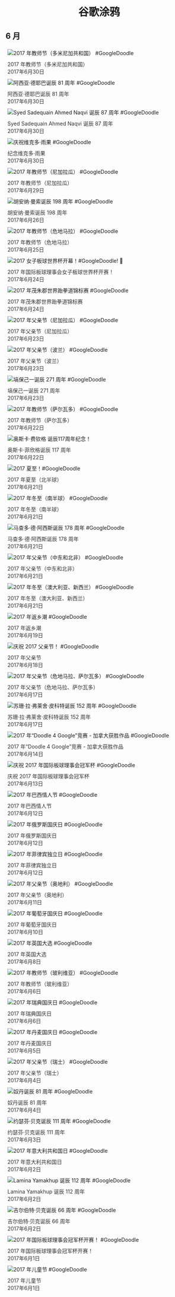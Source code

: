 
<h1 align="center"> 谷歌涂鸦 </h1>




## 6 月

<div class="image">


<img src="https://lh3.googleusercontent.com/23w_PHgugW-XzPK7O1XunKf-7gTxIzu640V-hwLfRG7Ig3heGh8yRLGs-pv-xPSO_Ux1wMODyPY0LT_NqG3zk2QcZKQ-8mpo7YMjymk" alt="2017 年教师节（多米尼加共和国） #GoogleDoodle" style="margin: 5px"/>
<div class="info" style="font-size: 14px; color:#333333; margin:5px"><div class="title">2017 年教师节（多米尼加共和国）</div><div class="date">2017年6月30日</div></div>

<img src="https://lh3.googleusercontent.com/LuEUiVkGMYvTgvjPt-hLTcnHf4Ss_FIH6JQKjFXFNNmxrTsH9fchXsrAuH7PORSVV-2kQzQRRQpLKxikZ02713DmGdk1kek7YPnBdXM" alt="阿西亚·德耶巴诞辰 81 周年 #GoogleDoodle" style="margin: 5px"/>
<div class="info" style="font-size: 14px; color:#333333; margin:5px"><div class="title">阿西亚·德耶巴诞辰 81 周年</div><div class="date">2017年6月30日</div></div>

<img src="https://lh3.googleusercontent.com/ZCVKXNrmulLNywEj9AbszqowI4RxALnC1g3M0PLXWYtCfuUwW0himrz0sAAkngLE_NAlo6HNXB1EKGOO08Qtvb7GeHagldOBdTu-bG9aBQ" alt="Syed Sadequain Ahmed Naqvi 诞辰 87 周年 #GoogleDoodle" style="margin: 5px"/>
<div class="info" style="font-size: 14px; color:#333333; margin:5px"><div class="title">Syed Sadequain Ahmed Naqvi 诞辰 87 周年</div><div class="date">2017年6月30日</div></div>

<img src="https://lh3.googleusercontent.com/xWNVWBoJYi7oXuVJwrwFqN0DeMgHp5PC7-o1nscJvJlp5c9gSYe2DkEoI-0sFRdrMgF-OGzfHHHO1aaz_zonRIrfQ-J0m5-1Amcdjrkl" alt="庆祝维克多·雨果 #GoogleDoodle" style="margin: 5px"/>
<div class="info" style="font-size: 14px; color:#333333; margin:5px"><div class="title">纪念维克多·雨果</div><div class="date">2017年6月30日</div></div>

<img src="https://lh3.googleusercontent.com/HSgo7F0suHYs0omyOMhojrIHb1uTZenpKZMzuUJzWJHeinybgKYbn_Vx5zHojM5gCGX4JZ9B7BKuTWj25EhMRJyK1UA-lfSDZ_KSKvzs" alt="2017 年教师节（尼加拉瓜） #GoogleDoodle" style="margin: 5px"/>
<div class="info" style="font-size: 14px; color:#333333; margin:5px"><div class="title">2017 年教师节（尼加拉瓜）</div><div class="date">2017年6月29日</div></div>

<img src="https://lh3.googleusercontent.com/1gaNRdsBhFq-aco7SnKxHfcxvCyKvR19RBpa8dPfRH0ela3_0dTX9uIJF9K-CHKALO30vm2hbAwb9A_JTsJ28kOu76ZUth_gij7VjP3SZA" alt="胡安纳·曼索诞辰 198 周年 #GoogleDoodle" style="margin: 5px"/>
<div class="info" style="font-size: 14px; color:#333333; margin:5px"><div class="title">胡安纳·曼索诞辰 198 周年</div><div class="date">2017年6月26日</div></div>

<img src="https://lh3.googleusercontent.com/gbm_-G4XzSolhKfUZ_CU2IVfFcCdFYTR12boXzU8rduSR3DCMEfCKwSRYxooywaF_5eqqWYSrzwJ5ia6Wt_qPWprjoMJTTS4EIyI8p96" alt="2017 年教师节（危地马拉） #GoogleDoodle" style="margin: 5px"/>
<div class="info" style="font-size: 14px; color:#333333; margin:5px"><div class="title">2017 年教师节（危地马拉）</div><div class="date">2017年6月25日</div></div>

<img src="https://lh3.googleusercontent.com/uks3X-sa35MJGH_axNr0pWBswFoy1IhYjO-3b1TydsQpROqSdGvO-0VDKJxj5JjsNDEcGpF16xKfP_D8NZMOqWfnjobNymHgEFWo73Oj" alt="2017 女子板球世界杯开幕！#GoogleDoodle! 🏏" style="margin: 5px"/>
<div class="info" style="font-size: 14px; color:#333333; margin:5px"><div class="title">2017 年国际板球理事会女子板球世界杯开赛！</div><div class="date">2017年6月24日</div></div>

<img src="https://lh3.googleusercontent.com/nYm_2KwViXUHWb_F8d8NczBMqq1ohEN-6k7jCSkKzAGKZWrXMG1OvIRlNeAvxp-YjVu8zkYGyvMCFBnDFg3nvX2abUOHr9mfzFz3NItU" alt="2017 年茂朱郡世界跆拳道锦标赛 #GoogleDoodle" style="margin: 5px"/>
<div class="info" style="font-size: 14px; color:#333333; margin:5px"><div class="title">2017 年茂朱郡世界跆拳道锦标赛</div><div class="date">2017年6月24日</div></div>

<img src="https://lh3.googleusercontent.com/3TQRyvXu1zeiXuDfKtPE-v0vauexeIujV3pMVgCkBHqs2X0DYNuwjjLThW4p1B5-vvguzOYmUvgw95IKQBxV5ZNDnvmbR39sqmrD3pVU" alt="2017 年父亲节（尼加拉瓜） #GoogleDoodle" style="margin: 5px"/>
<div class="info" style="font-size: 14px; color:#333333; margin:5px"><div class="title">2017 年父亲节（尼加拉瓜）</div><div class="date">2017年6月23日</div></div>

<img src="https://lh3.googleusercontent.com/UGjebMiNWkfNjN8LoOs82mSwWAhE0Kqve3PxLrT5FXZjDDfzwIFxiSYScnTf24pQFKOVjUpXExvG7dfX5LSLPBCG5TLjnVncr4fCQ4Rs" alt="2017 年父亲节（波兰） #GoogleDoodle" style="margin: 5px"/>
<div class="info" style="font-size: 14px; color:#333333; margin:5px"><div class="title">2017 年父亲节（波兰）</div><div class="date">2017年6月23日</div></div>

<img src="https://lh3.googleusercontent.com/PbR_Zdk8Rl5tUoBpDBzBUSoAueRVm2CRB46DtzDWMx1Incr-PgC0dC1cUBDCMhQMKIB00srDbad-KqMPu4GQiMGda0Y_onoeAFSZ7V27" alt="塙保己一诞辰 271 周年 #GoogleDoodle" style="margin: 5px"/>
<div class="info" style="font-size: 14px; color:#333333; margin:5px"><div class="title">塙保己一诞辰 271 周年</div><div class="date">2017年6月23日</div></div>

<img src="https://lh3.googleusercontent.com/WYnoulYwieNPTGNDdkLX1bU7nkBJnleQR3lNIMQ3iJzM3Sna25FydyqTgD1MM5fP9XTSYgg8MJecK5lheVsXjfz5KFGfIfH0NswUKdQ" alt="2017 年教师节（萨尔瓦多） #GoogleDoodle" style="margin: 5px"/>
<div class="info" style="font-size: 14px; color:#333333; margin:5px"><div class="title">2017 年教师节（萨尔瓦多）</div><div class="date">2017年6月22日</div></div>

<img src="https://lh3.googleusercontent.com/EnsZNBNXgafXAFWN0sQJ43vufZlyHuLc80WzqEjQd8SFKAYU9RrrPHKoXwMxZtjaEKB-Ea2WB3ZSleQf8w7NxkZpxQmH2sV_hev7djI" alt="奥斯卡·费钦格 诞辰117周年纪念！" style="margin: 5px"/>
<div class="info" style="font-size: 14px; color:#333333; margin:5px"><div class="title">奥斯卡·菲欣格诞辰 117 周年</div><div class="date">2017年6月22日</div></div>

<img src="https://lh3.googleusercontent.com/GnasWzsvL2yU6WJmAAHUqCG5yG0lr2DnCKbXf9K5HSFV8bvh4e82za0Orrcy7af3FUCMITTNoiX1KXFDIi3pfhtwiU6GyRfDsXHbPpk" alt="2017 夏至！#GoogleDoodle" style="margin: 5px"/>
<div class="info" style="font-size: 14px; color:#333333; margin:5px"><div class="title">2017 年夏至（北半球）</div><div class="date">2017年6月21日</div></div>

<img src="https://lh3.googleusercontent.com/-IpZzvYbUitJnUWPNHFfWKirQDlOmECu2KLpSQQJcnO8YIu4S50K5X4NyBWaYBFWTCMMbz8bTkLsF_L7qBng-h-v6OMsR8DPaLHPmaRErw" alt="2017 年冬至（南半球） #GoogleDoodle" style="margin: 5px"/>
<div class="info" style="font-size: 14px; color:#333333; margin:5px"><div class="title">2017 年冬至（南半球）</div><div class="date">2017年6月21日</div></div>

<img src="https://lh3.googleusercontent.com/PLLcPXueU_9yibxXKIZHa-Bs4lQzTBM8sq0w_elmVBbklUTqckAqzSdUQX6d_hiqEoRh5m_rcJ0CLdhK3Z50_BLuFCy5-qnmLPu25bQJ" alt="马查多·德·阿西斯诞辰 178 周年 #GoogleDoodle" style="margin: 5px"/>
<div class="info" style="font-size: 14px; color:#333333; margin:5px"><div class="title">马查多·德·阿西斯诞辰 178 周年</div><div class="date">2017年6月21日</div></div>

<img src="https://lh3.googleusercontent.com/7XOEoE8c_JzSWMEcDLxVGzbJwYKXNrL3b3unOLGw0oDUVGakg8RFL1xi21Z6xMjZzj0PYRMadS5MUDci104xE0d2C6Hlw_F7l-j2TVGN" alt="2017 年父亲节（中东和北非） #GoogleDoodle" style="margin: 5px"/>
<div class="info" style="font-size: 14px; color:#333333; margin:5px"><div class="title">2017 年父亲节（中东和北非）</div><div class="date">2017年6月21日</div></div>

<img src="https://lh3.googleusercontent.com/s_jboYgs2oguuPYJLb9Byn_SHyfmchXQBTbwx1CiVV4H9wvOrPL-ke1Rzpb8q0E139mumJfCKkdd7Fh51I0-3ZldWXmOTxN5nzj0CUIR" alt="2017 年冬至（澳大利亚、新西兰） #GoogleDoodle" style="margin: 5px"/>
<div class="info" style="font-size: 14px; color:#333333; margin:5px"><div class="title">2017 年冬至（澳大利亚、新西兰）</div><div class="date">2017年6月21日</div></div>

<img src="https://lh3.googleusercontent.com/zyFvu5bdVKHloUDVqPgaQ4ICaKaQO32lDl8vJXv7OHSSGT2MeMtLlSLzcY_cS7yf8BPIYy1qtsWDFA4KyHHqmbeKJnQKiYX_abn1BHr3kw" alt="2017 年返乡潮 #GoogleDoodle" style="margin: 5px"/>
<div class="info" style="font-size: 14px; color:#333333; margin:5px"><div class="title">2017 年返乡潮</div><div class="date">2017年6月19日</div></div>

<img src="https://lh3.googleusercontent.com/s931fvCESo--U9N-5MCf5ev0QPJSJZw9XMXS4QgzRwBxo067VhAWEdDWvv3R2SkvroIym_Y0CxmSmB7per946wlBGncRWW2Id6Xva_Q" alt="庆祝 2017 父亲节！ #GoogleDoodle" style="margin: 5px"/>
<div class="info" style="font-size: 14px; color:#333333; margin:5px"><div class="title">2017 年父亲节</div><div class="date">2017年6月18日</div></div>

<img src="https://lh3.googleusercontent.com/t7zTCt6Fyv1FQm1-lEtf5IJpf_cPL8jZ-T5k-okmXo5KB8vKkXs8PCv1tL1wvB-q6z8C0nN28vS1JKgHTJIp7dZNhSZs1aiVEGoTwHhXcw" alt="2017 年父亲节（危地马拉、萨尔瓦多） #GoogleDoodle" style="margin: 5px"/>
<div class="info" style="font-size: 14px; color:#333333; margin:5px"><div class="title">2017 年父亲节（危地马拉、萨尔瓦多）</div><div class="date">2017年6月17日</div></div>

<img src="https://lh3.googleusercontent.com/2dpjjPIc3ubjWizXTQ5ckdLMg6x3pEc2uCkNVZe6B12V2_VTY47-_BOi3vvODJqxZfl7MrmuV4n1SWlh5lYdeDIVCH0w04_yZllpfKTnoQ" alt="苏珊·拉·弗莱舍·皮科特诞辰 152 周年 #GoogleDoodle" style="margin: 5px"/>
<div class="info" style="font-size: 14px; color:#333333; margin:5px"><div class="title">苏珊·拉·弗莱舍·皮科特诞辰 152 周年</div><div class="date">2017年6月17日</div></div>

<img src="https://lh3.googleusercontent.com/2HUcDHDTNLOk9AIX_v9f93KM8FJq3okTJ7ZoFsP0nsE6ZYzymgxpzlRLclEtzPlAy1IuUfkFHh9pKZujbL93eoL4uYx0F3ZYKcsNiJw" alt="2017 年“Doodle 4 Google”竞赛 - 加拿大获胜作品 #GoogleDoodle" style="margin: 5px"/>
<div class="info" style="font-size: 14px; color:#333333; margin:5px"><div class="title">2017 年“Doodle 4 Google”竞赛 - 加拿大获胜作品</div><div class="date">2017年6月14日</div></div>

<img src="https://lh3.googleusercontent.com/27L0ZruJU5RlaMO3oXPN8TSCpZySWUZ6Vdq8R8vuDcUY69jBe3oPDaSOB5Wk3zyX0OpkPAfqkUROX1yaZTd7cPgXz9dekfw1vLCdWitU" alt="庆祝 2017 年国际板球理事会冠军杯 #GoogleDoodle" style="margin: 5px"/>
<div class="info" style="font-size: 14px; color:#333333; margin:5px"><div class="title">庆祝 2017 年国际板球理事会冠军杯</div><div class="date">2017年6月13日</div></div>

<img src="https://lh3.googleusercontent.com/S7HSRaayd_aGAJnE6zMbL-KUhdki-qUoBT2fYB3NFrLiyymlPxbE9ChoTZG7-Zw9vGoavjlyJZjBQsnhIG6IqbwfCGFgnIOjdaYLozg" alt="2017 年巴西情人节 #GoogleDoodle" style="margin: 5px"/>
<div class="info" style="font-size: 14px; color:#333333; margin:5px"><div class="title">2017 年巴西情人节</div><div class="date">2017年6月12日</div></div>

<img src="https://lh3.googleusercontent.com/aD82H9GsgHsUXpmqcRToIMPzyn4siD-IxEp7hJhNy-yjAdhQQ2iVJhjb4wLo4T7tIM0uxgdFWWcqsjVIckwhskrsBFYsmcMxETDOUSI" alt="2017 年俄罗斯国庆日 #GoogleDoodle" style="margin: 5px"/>
<div class="info" style="font-size: 14px; color:#333333; margin:5px"><div class="title">2017 年俄罗斯国庆日</div><div class="date">2017年6月12日</div></div>

<img src="https://lh3.googleusercontent.com/lBXxG1bLKwwA58y45VlznSosPHZC_KFzN3vakediiIIJUCcXVeybJB5UQxAAUTeAnMLrQ1rEnQzZuiGYKQykXk5Oyzkllbmbi2tF6whTNg" alt="2017 年菲律宾独立日 #GoogleDoodle" style="margin: 5px"/>
<div class="info" style="font-size: 14px; color:#333333; margin:5px"><div class="title">2017 年菲律宾独立日</div><div class="date">2017年6月12日</div></div>

<img src="https://lh3.googleusercontent.com/zti5NAEBnKEGIZABpebbvth5B5dVU1T_q6e5bDrnP04LCDJSmSYXhecSsV09qf8VlViRrvwk6MdDyTEz_iUgcNHG2e9Xf_KR5UjgWb1h" alt="2017 年父亲节（奥地利） #GoogleDoodle" style="margin: 5px"/>
<div class="info" style="font-size: 14px; color:#333333; margin:5px"><div class="title">2017 年父亲节（奥地利）</div><div class="date">2017年6月11日</div></div>

<img src="https://lh3.googleusercontent.com/165W3T-UPtjrFu8Du0RlxF7_EYV5x00xx9UlTBH23GeldMkomlyoD0JZa87PlzgUlF0jRAELqmu48PzctwpwjjPBxFhanZULQi0qPVU" alt="2017 年葡萄牙国庆日 #GoogleDoodle" style="margin: 5px"/>
<div class="info" style="font-size: 14px; color:#333333; margin:5px"><div class="title">2017 年葡萄牙国庆日</div><div class="date">2017年6月10日</div></div>

<img src="https://lh3.googleusercontent.com/fCIlHWAUgQ1u-PLC2rsDRTq93j6e8ECWAl47OT8e3tpejCW9NPBEr-bib5myUp3OpGhiAw-Ni7pT16RilMYRPecUoqOPE6ziONSwHxc" alt="2017 年英国大选 #GoogleDoodle" style="margin: 5px"/>
<div class="info" style="font-size: 14px; color:#333333; margin:5px"><div class="title">2017 年英国大选</div><div class="date">2017年6月8日</div></div>

<img src="https://lh3.googleusercontent.com/Zb1jj8A8Hu4zNZJh7BQZ6Js7qSjOuoZ6gG00dlCo2TSwLC_Kp1XCFUaTFiS60p4DCcM81P8x3Ga8Bv8XWaLBL4C3a7loNEBsVUYPMlic" alt="2017 年教师节（玻利维亚） #GoogleDoodle" style="margin: 5px"/>
<div class="info" style="font-size: 14px; color:#333333; margin:5px"><div class="title">2017 年教师节（玻利维亚）</div><div class="date">2017年6月6日</div></div>

<img src="https://lh3.googleusercontent.com/x2OXeTSRH5ax6mMoFM_9BmsWfucjIRMMFXrIHjZHCUJjcAKHV0wf8C2LiVzcy_-qtl3L8ONBdixMvRgAqJjmneMCvL7Vr6DaNYV2K2hd" alt="2017 年瑞典国庆日 #GoogleDoodle" style="margin: 5px"/>
<div class="info" style="font-size: 14px; color:#333333; margin:5px"><div class="title">2017 年瑞典国庆日</div><div class="date">2017年6月6日</div></div>

<img src="https://lh3.googleusercontent.com/zTAGQK-J8ykaHf_a1aac3-oD0C563aE2f7wS40_dXoy5h1FZjFr36Y2W8OvorQ2H7faMAib-04M71YAOa0HLbBaxmovc09zHnZ383lI" alt="2017 年丹麦国庆日 #GoogleDoodle" style="margin: 5px"/>
<div class="info" style="font-size: 14px; color:#333333; margin:5px"><div class="title">2017 年丹麦国庆日</div><div class="date">2017年6月5日</div></div>

<img src="https://lh3.googleusercontent.com/kZpYg9sWLC6kxl3NzgWAtNgJMljkjAIqDoXEwaFlq4sN4gGWQQ9TU4YU6z9u59UKatRmhyb1xunD6dzLz0F5ofcAwnJW8QxikOPjLSCwWg" alt="2017 年父亲节（瑞士） #GoogleDoodle" style="margin: 5px"/>
<div class="info" style="font-size: 14px; color:#333333; margin:5px"><div class="title">2017 年父亲节（瑞士）</div><div class="date">2017年6月4日</div></div>

<img src="https://lh3.googleusercontent.com/rQeotYdfYIfyYUjs2xPzikyHy6yWDtSxBgrvNrJVEvgoejapM4bbdYv-PFfMe9lJ8XB5pOXpYjtTR2BVO1fvjnQ0ftw6qdD2rCQXHQY8" alt="奴丹诞辰 81 周年 #GoogleDoodle" style="margin: 5px"/>
<div class="info" style="font-size: 14px; color:#333333; margin:5px"><div class="title">奴丹诞辰 81 周年</div><div class="date">2017年6月4日</div></div>

<img src="https://lh3.googleusercontent.com/nklUfdmFTLMsOgkSxjvtQYyR6qmgvgra9H9l2cWuZrQGEbdAKAeGHgjsCWmqyO03yRIj-D3Ofe1rb_K0ZPWUqRDsZ5qMIoXTAfCU2jpB" alt="约瑟芬·贝克诞辰 111 周年 #GoogleDoodle" style="margin: 5px"/>
<div class="info" style="font-size: 14px; color:#333333; margin:5px"><div class="title">约瑟芬·贝克诞辰 111 周年</div><div class="date">2017年6月3日</div></div>

<img src="https://lh3.googleusercontent.com/mbMzzIEwETr9A5WT3ErF2LOnwrwrAqdRr0hOBGs-LfUSWZZf0we8hOXNsqvVsv7lXPeW0p8Rd1E-7IWNTXhx-WSo5A02aUwsY9u9J_M" alt="2017 年意大利共和国日 #GoogleDoodle" style="margin: 5px"/>
<div class="info" style="font-size: 14px; color:#333333; margin:5px"><div class="title">2017 年意大利共和国日</div><div class="date">2017年6月2日</div></div>

<img src="https://lh3.googleusercontent.com/YpBBzF2p8fOLRPKlE8V8_GACC-6WpXWEFqRETuoX7oQyd9CyWVzQEFTa9L4BIhz24icnRE1ryPVZg626yOx1J1NyNsvJLdR2ft7RWwdD2g" alt="Lamina Yamakhup 诞辰 112 周年 #GoogleDoodle" style="margin: 5px"/>
<div class="info" style="font-size: 14px; color:#333333; margin:5px"><div class="title">Lamina Yamakhup 诞辰 112 周年</div><div class="date">2017年6月2日</div></div>

<img src="https://lh3.googleusercontent.com/zCtRFJP-Rz8iKp1XXnazo9vWr2YMBb-vEzhr1C3-QfEQpEhzMyajvLqSMDS6wPpOEImC7RdfdwxiI9ofoKahlSCu5HJ65bc0lIeHyHs0" alt="吉尔伯特·贝克诞辰 66 周年 #GoogleDoodle" style="margin: 5px"/>
<div class="info" style="font-size: 14px; color:#333333; margin:5px"><div class="title">吉尔伯特·贝克诞辰 66 周年</div><div class="date">2017年6月2日</div></div>

<img src="https://lh3.googleusercontent.com/Y9Y1PEUfg_2IBnYz1qvU_a4DFW8CfWMgqdxuOLMLUZqhfN1qyNKWWTIncHhKVIjND2PYAnmx9iDNgrCPVcHtH7Y-csjtQtvCMR_OW-Qt" alt="2017 年国际板球理事会冠军杯开赛！ #GoogleDoodle" style="margin: 5px"/>
<div class="info" style="font-size: 14px; color:#333333; margin:5px"><div class="title">2017 年国际板球理事会冠军杯开赛！</div><div class="date">2017年6月1日</div></div>

<img src="https://lh3.googleusercontent.com/zPcK-RFnqwQHQOuK0W3VGDO_0ZkejAAgYURNPHB7aCRpRQxpb2BAfzVxk1ht279cFiaQoB_NU1IcZO9f_0xL-qamceYQ-9TgVVK5ujKx" alt="2017 年儿童节 #GoogleDoodle" style="margin: 5px"/>
<div class="info" style="font-size: 14px; color:#333333; margin:5px"><div class="title">2017 年儿童节</div><div class="date">2017年6月1日</div></div>

</div>








